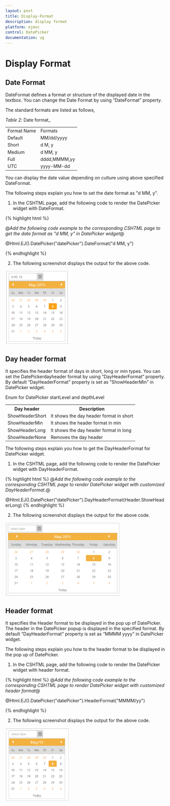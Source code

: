 ```yaml
---
layout: post
title: Display-Format
description: display format
platform: ejmvc
control: DatePicker
documentation: ug
---
```


# Display Format

## Date Format

DateFormat defines a format or structure of the displayed date in the textbox. You can change the Date Format by using “DateFormat” property.

The standard formats are listed as follows,

_Table_ _2_: Date format_

<table>
<tr>
<td>
Format Name</td><td>
   Formats</td></tr>
<tr>
<td>
Default</td><td>
MM/dd/yyyy</td></tr>
<tr>
<td>
Short</td><td>
 d M, y</td></tr>
<tr>
<td>
Medium</td><td>
d MM, y</td></tr>
<tr>
<td>
Full</td><td>
dddd,MMMM,yy</td></tr>
<tr>
<td>
UTC</td><td>
yyyy-MM-dd</td></tr>
</table>


You can display the date value depending on culture using above specified DateFormat.

The following steps explain you how to set the date format as "d MM, y".

1. In the CSHTML page, add the following code to render the DatePicker widget with DateFormat.



{% highlight html %}

@*Add the following code example to the corresponding CSHTML page to get the date format as "d MM, y" in DatePicker widget*@

@Html.EJ().DatePicker("datePicker").DateFormat("d MM, y")

{% endhighlight %}

2.  The following screenshot displays the output for the above code.



![](Display-Format_images/Display-Format_img1.png)


## Day header format

It specifies the header format of days in short, long or min types. You can set the DatePickerdayheader format by using “DayHeaderFormat” property. By default “DayHeaderFormat” property is set as “ShowHeaderMin” in DatePicker widget. 

Enum for DatePicker startLevel and depthLevel

<table>
<tr>
<th>
Day header</th><th>
Description</th></tr>
<tr>
<td>
ShowHeaderShort</td><td>
It shows the day header format in short</td></tr>
<tr>
<td>
ShowHeaderMin</td><td>
It shows the header format in min</td></tr>
<tr>
<td>
ShowHeaderLong</td><td>
It shows the day header format in long</td></tr>
<tr>
<td>
ShowHeaderNone</td><td>
Removes the day header</td></tr>
</table>


The following steps explain you how to get the DayHeaderFormat for DatePicker widget.

1. In the CSHTML page, add the following code to render the DatePicker widget with DayHeaderFormat.


{% highlight html %}
@*Add the following code example to the corresponding CSHTML page to render DatePicker widget with customized DayHeaderFormat.*@

@Html.EJ().DatePicker("datePicker").DayHeaderFormat(Header.ShowHeaderLong)
{% endhighlight %}


2.  The following screenshot displays the output for the above code.



![](Display-Format_images/Display-Format_img2.png)

## Header format

It specifies the Header format to be displayed in the pop up of DatePicker. The header in the DatePicker popup is displayed in the specified format. By default “DayHeaderFormat” property is set as “MMMM yyyy” in DatePicker widget. 

The following steps explain you how to the header format to be displayed in the pop up of DatePicker.



1. In the CSHTML page, add the following code to render the DatePicker widget with header format.


{% highlight html %}
@*Add the following code example to the corresponding CSHTML page to render DatePicker widget with customized header format*@

@Html.EJ().DatePicker("datePicker").HeaderFormat("MMMM/yy")

{% endhighlight %}

2. The following screenshot displays the output for the above code.



![](Display-Format_images/Display-Format_img3.png)
